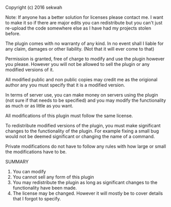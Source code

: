 Copyright (c) 2016 sekwah

Note: If anyone has a better solution for licenses please contact me. I want to
make it so if there are major edits you can redistribute but you can't just re-upload
the code somewhere else as I have had my projects stolen before.

The plugin comes with no warranty of any kind. In no event shall I liable for
any claim, damages or other liability. (Not that it will ever come to that)

Permission is granted, free of charge to modify and use the plugin however
you please. However you will not be allowed to sell the plugin or any modified
versions of it.

All modified public and non public copies may credit me as the origional author
any you must specify that it is a modified version.

In terms of server use, you can make money on servers using the plugin (not sure
if that needs to be specified) and you may modify the functionality as much or
as little as you want.

All modifications of this plugin must follow the same license.

To redistribute modified versions of the plugin, you must make significant
changes to the functionality of the plugin. For example fixing a small
bug would not be deemed significant or changing the name of a command.

Private modifications do not have to follow any rules with how large or small
the modifications have to be.

SUMMARY
1. You can modify
2. You cannot sell any form of this plugin
3. You may redistribute the plugin as long as significant
     changes to the functionality have been made.
4. The license may be changed. However it will mostly be to cover details
     that I forgot to specify.